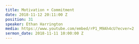 ```yaml
---
title: Motivation + Commitment
date: 2018-11-12 20:11:00 Z
position: 31
speaker: Ethan Harrington
media: https://www.youtube.com/embed/rP1_M9Ah4cU?ecver=2
sermon_date: 2018-11-11 10:00:00 Z
---
```


